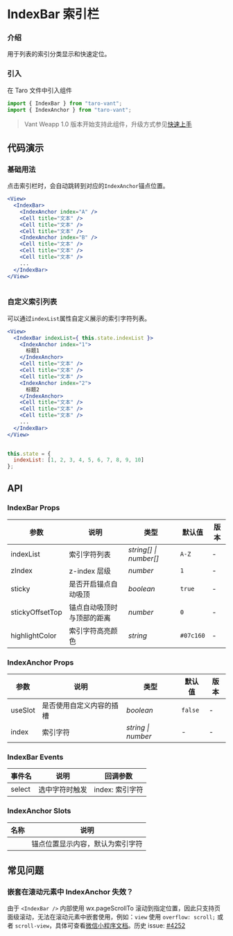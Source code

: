 # IndexBar 索引栏

### 介绍

用于列表的索引分类显示和快速定位。

### 引入

在 Taro 文件中引入组件

```js
import { IndexBar } from "taro-vant";
import { IndexAnchor } from "taro-vant"; 
```

> Vant Weapp 1.0 版本开始支持此组件，升级方式参见[快速上手](#/quickstart)

## 代码演示

### 基础用法

点击索引栏时，会自动跳转到对应的`IndexAnchor`锚点位置。

```jsx
<View>
  <IndexBar>
    <IndexAnchor index="A" />
    <Cell title="文本" />
    <Cell title="文本" />
    <Cell title="文本" />
    <IndexAnchor index="B" />
    <Cell title="文本" />
    <Cell title="文本" />
    <Cell title="文本" />
    ...
  </IndexBar>
</View>
 
```

### 自定义索引列表

可以通过`indexList`属性自定义展示的索引字符列表。

```jsx
<View>
  <IndexBar indexList={ this.state.indexList }>
    <IndexAnchor index="1">
      标题1
    </IndexAnchor>
    <Cell title="文本" />
    <Cell title="文本" />
    <Cell title="文本" />
    <IndexAnchor index="2">
      标题2
    </IndexAnchor>
    <Cell title="文本" />
    <Cell title="文本" />
    <Cell title="文本" />
    ...
  </IndexBar>
</View>
 
```

```js
this.state = {
  indexList: [1, 2, 3, 4, 5, 6, 7, 8, 9, 10]
}; 
```

## API

### IndexBar Props

|  参数  | 说明 | 类型 | 默认值 | 版本 |
| --- | --- | --- | --- | --- |
|  indexList  | 索引字符列表 | _string[] \| number[]_ | `A-Z` | - |
|  zIndex  | z-index 层级 | _number_ | `1` | - |
|  sticky  | 是否开启锚点自动吸顶 | _boolean_ | `true` | - |
|  stickyOffsetTop  | 锚点自动吸顶时与顶部的距离 | _number_ | `0` | - |
|  highlightColor  | 索引字符高亮颜色 | _string_ | `#07c160` | - |

### IndexAnchor Props

|  参数      | 说明                     | 类型               | 默认值  | 版本 |
| -------- | ------------------------ | ------------------ | ------- | ---- |
|  useSlot  | 是否使用自定义内容的插槽 | _boolean_          | `false` | -    |
|  index     | 索引字符                 | _string \| number_ | -       | -    |

### IndexBar Events

|  事件名  | 说明           | 回调参数        |
| ------ | -------------- | --------------- |
|  select  | 选中字符时触发 | index: 索引字符 |

### IndexAnchor Slots

|  名称  | 说明                             |
| ---- | -------------------------------- |
|       | 锚点位置显示内容，默认为索引字符 |

## 常见问题

### 嵌套在滚动元素中 IndexAnchor 失效？

由于 `<IndexBar />` 内部使用 wx.pageScrollTo 滚动到指定位置，因此只支持页面级滚动，无法在滚动元素中嵌套使用，例如：`view` 使用 `overflow: scroll;` 或者 `scroll-view`，具体可查看[微信小程序文档](https://developers.weixin.qq.com/miniprogram/dev/api/ui/scroll/wx.pageScrollTo.html)。历史 issue: [#4252](https://github.com/youzan/vant-weapp/issues/4252)
